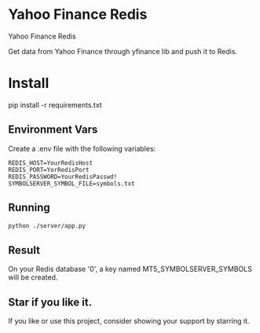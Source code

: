 
# Yahoo Finance Redis

Yahoo Finance Redis

Get data from Yahoo Finance through yfinance lib and push it to Redis.

# Install

pip install -r requirements.txt


## Environment Vars

Create a .env file with the following variables:

    REDIS_HOST=YourRedisHost
    REDIS_PORT=YorRedisPort
    REDIS_PASSWORD=YourRedisPasswd!
    SYMBOLSERVER_SYMBOL_FILE=symbols.txt

## Running

```bash
python ./server/app.py
```

## Result

On your Redis database '0', a key named MT5_SYMBOLSERVER_SYMBOLS will be created. 

Star if you like it.
---------------------
If you like or use this project, consider showing your support by starring it.